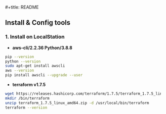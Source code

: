 #+title: README
## Install & Config tools

### 1. Install on LocalStation

- **aws-cli/2.2.36 Python/3.8.8**

```bash
pip --version
python --version
sudo apt-get install awscli
aws --version
pip install awscli --upgrade --user
```

- **terraform v1.7.5**

```bash
wget https://releases.hashicorp.com/terraform/1.7.5/terraform_1.7.5_linux_amd64.zip
mkdir /bin/terraform
unzip terraform_1.7.5_linux_amd64.zip -d /usr/local/bin/terraform
terraform --version
```